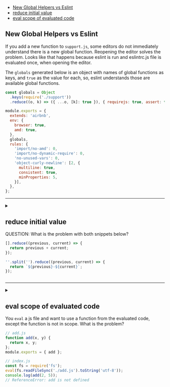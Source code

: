 
- [New Global Helpers vs Eslint](#new-global-helpers-vs-eslint)
- [reduce initial value](#reduce-initial-value)
- [eval scope of evaluated code](#eval-scope-of-evaluated-code)



## New Global Helpers vs Eslint

If you add a new function to `support.js`, some editors do not immediately understand there is a new global function. Reopening the editor solves the problem. Looks like that happens because eslint is run and eslintrc.js file is evaluated once, when opening the editor.

The `globals` generated below is an object with names of global functions as keys, and `true` as the value for each, so, eslint understands those are available global functions.

```js
const globals = Object
  .keys(require('./support'))
  .reduce((o, k) => ({ ...o, [k]: true }), { requirejs: true, assert: true });

module.exports = {
  extends: 'airbnb',
  env: {
    browser: true,
    amd: true,
  },
  globals,
  rules: {
    'import/no-amd': 0,
    'import/no-dynamic-require': 0,
    'no-unused-vars': 0,
    'object-curly-newline': [2, {
      multiline: true,
      consistent: true,
      minProperties: 5,
    }],
  },
};
```

--------------------------------------------------------------------------------

<section class="qa">
<details>
<summary class="q">

## reduce initial value

QUESTION: What is the problem with both snippets below?

```js
[].reduce((previous, current) => {
  return previous + current;
});

''.split('').reduce((previous, current) => {
  return `${previous}-${current}`;
});
```
</summary>

<div class="a">

The problem is that with empty arrays and _no default initial values_ for `reduce`, the JS engine doesn't have anything to return and throws an exception.

TIP: Always provide an initial, default value for your reduces. 0, for reduces that sum or subtract, 1 for addition and subtraction, empty string for strings. For other cases, consider each one carefully as for which should be an appropriate default value. Generally, empty arrays and empty objects are likely options.

ANSWER: Correct:

```js
[].reduce((previous, current) => {
  return previous + current;
}, 0);

''.split('').reduce((previous, current) => {
  return `${previous}-${current}`;
}, '');
```
</div>
</details>
</section>

--------------------------------------------------------------------------------

<section class='qa'>
<details>
<summary class='q'>

## eval scope of evaluated code

You `eval` a js file and want to use a function from the evaluated code, except the function is not in scope. What is the problem?

```js
// add.js
function add(x, y) {
  return x, y;
};
module.exports = { add };

// index.js
const fs = require('fs');
eval(fs.readFileSync('./add.js').toString('utf-8'));
console.log(add(2, 5));
// ReferenceError: add is not defined
```

</summary>
<div class='a'>

The “problem” is that evaluated code runs on its own scope. Stuff in that scope is inaccessible on the current scope. One must _concatenate_ the contents of `add.js` with the `console.log` thingy.

```js
// 1. Read add.js as string.
const addToEval = fs.readFileSync('./add.js').toString('utf-8');

// 2. Another string with code to log the addition.
const logToEval = 'console.log(add(2, 5));';

// 3. Concatenate both.
const codeToEval = addToEval + logToEval;

// 4. Then it works.
eval(codeToEval);
// 7

</div>
</details>
</section>
